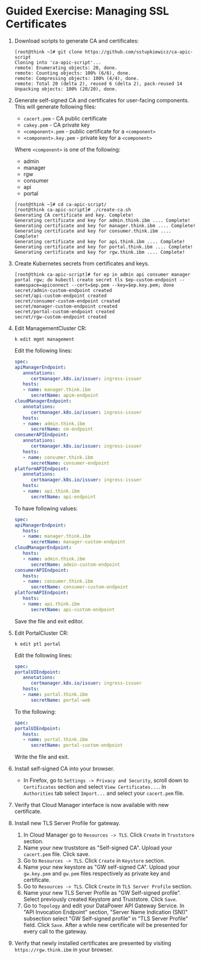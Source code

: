 # Guided Exercise: Managing SSL Certificates

1. Download scripts to generate CA and certificates:
   
   ```
   [root@think ~]# git clone https://github.com/sstupkiewicz/ca-apic-script
   Cloning into 'ca-apic-script'...
   remote: Enumerating objects: 20, done.
   remote: Counting objects: 100% (6/6), done.
   remote: Compressing objects: 100% (4/4), done.
   remote: Total 20 (delta 2), reused 6 (delta 2), pack-reused 14
   Unpacking objects: 100% (20/20), done.
   ```
2. Generate self-signed CA and certificates for user-facing components. This will generate following files:
   
   * ```cacert.pem``` - CA public certificate
   * ```cakey.pem``` - CA private key
   * ```<component>.pem``` - public certificate for a ```<component>```
   * ```<component>.key.pem``` - private key for a ```<component>```

   Where ```<component>``` is one of the following:
   
     * admin
     * manager
     * rgw
     * consumer
     * api
     * portal

   ```
   [root@think ~]# cd ca-apic-script/
   [root@think ca-apic-script]# ./create-ca.sh 
   Generating CA certificate and key. Complete!
   Generating certificate and key for admin.think.ibm .... Complete!
   Generating certificate and key for manager.think.ibm .... Complete!
   Generating certificate and key for consumer.think.ibm .... Complete!
   Generating certificate and key for api.think.ibm .... Complete!
   Generating certificate and key for portal.think.ibm .... Complete!
   Generating certificate and key for rgw.think.ibm .... Complete!
   ```

3. Create Kubernetes secrets from certificates and keys.
   
   ```
   [root@think ca-apic-script]# for ep in admin api consumer manager portal rgw; do kubectl create secret tls $ep-custom-endpoint --namespace=apiconnect --cert=$ep.pem --key=$ep.key.pem; done
   secret/admin-custom-endpoint created
   secret/api-custom-endpoint created
   secret/consumer-custom-endpoint created
   secret/manager-custom-endpoint created
   secret/portal-custom-endpoint created
   secret/rgw-custom-endpoint created
   ```

4. Edit ManagementCluster CR:
   ```
   k edit mgmt management
   ```
   Edit the following lines:
   ```yaml
   spec:
   apiManagerEndpoint:
      annotations:
         certmanager.k8s.io/issuer: ingress-issuer
      hosts:
      - name: manager.think.ibm
         secretName: apim-endpoint
   cloudManagerEndpoint:
      annotations:
         certmanager.k8s.io/issuer: ingress-issuer
      hosts:
      - name: admin.think.ibm
         secretName: cm-endpoint
   consumerAPIEndpoint:
      annotations:
         certmanager.k8s.io/issuer: ingress-issuer
      hosts:
      - name: consumer.think.ibm
         secretName: consumer-endpoint
   platformAPIEndpoint:
      annotations:
         certmanager.k8s.io/issuer: ingress-issuer
      hosts:
      - name: api.think.ibm
         secretName: api-endpoint
   ```
   To have following values:
   ```yaml
   spec:
   apiManagerEndpoint:
      hosts:
      - name: manager.think.ibm
         secretName: manager-custom-endpoint
   cloudManagerEndpoint:
      hosts:
      - name: admin.think.ibm
         secretName: admin-custom-endpoint
   consumerAPIEndpoint:
      hosts:
      - name: consumer.think.ibm
         secretName: consumer-custom-endpoint
   platformAPIEndpoint:
      hosts:
      - name: api.think.ibm
         secretName: api-custom-endpoint
   ```
   Save the file and exit editor.
5. Edit PortalCluster CR:
   ```
   k edit ptl portal
   ```
   Edit the following lines:
   ```yaml
   spec:
   portalUIEndpoint:
      annotations:
         certmanager.k8s.io/issuer: ingress-issuer
      hosts:
      - name: portal.think.ibm
         secretName: portal-web

   ```
   To the following:
   ```yaml
   spec:
   portalUIEndpoint:
      hosts:
      - name: portal.think.ibm
         secretName: portal-custom-endpoint
   ```
   Write the file and exit.

6. Install self-signed CA into your browser.
   
   * In Firefox, go to ```Settings -> Privacy and Security```, scroll down to ```Certificates``` section and select ```View Certificates...```.
     In ```Authorities``` tab select ```Import...``` and select your ```cacert.pem``` file.

7. Verify that Cloud Manager interface is now available with new certificate.

8. Install new TLS Server Profile for gateway.
   
   1. In Cloud Manager go to ```Resources -> TLS```. Click ```Create``` in ```Truststore``` section.
   2. Name your new truststore as "Self-signed CA". Upload your ```cacert.pem``` file. Click save.
   3. Go to ```Resources -> TLS```. Click ```Create``` in ```Keystore``` section.
   4. Name your new keystore as "GW self-signed CA". Upload your ```gw.key.pem``` and ```gw.pem``` files respectively as private key and certificate.
   5. Go to ```Resources -> TLS```. Click ```Create``` in ```TLS Server Profile``` section.
   6. Name your new TLS Server Profile as "GW Self-signed profile". Select previously created Keystore and Truststore. Click ```Save```.
   7. Go to ```Topology``` and edit your DataPower API Gateway Service. In "API Invocation Endpoint" section, "Server Name Indication (SNI)"
      subsection select "GW Self-signed profile" in "TLS Server Profile" field. Click ```Save```.
   After a while new certificate will be presented for every call to the gateway.

9. Verify that newly installed certificates are presented by visiting ```https://rgw.think.ibm``` in your browser.


